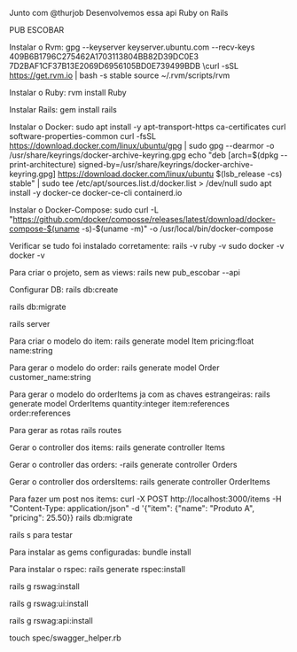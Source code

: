 Junto com @thurjob Desenvolvemos essa api Ruby on Rails

PUB ESCOBAR 

Instalar o Rvm:
gpg --keyserver keyserver.ubuntu.com --recv-keys 409B6B1796C275462A1703113804BB82D39DC0E3 7D2BAF1CF37B13E2069D6956105BD0E739499BDB
\curl -sSL https://get.rvm.io | bash -s stable 
source ~/.rvm/scripts/rvm

Instalar o Ruby:
rvm install Ruby

Instalar Rails:
gem install rails

Instalar o Docker:
sudo apt install -y apt-transport-https ca-certificates curl software-properties-common
curl -fsSL https://download.docker.com/linux/ubuntu/gpg | sudo gpg --dearmor -o /usr/share/keyrings/docker-archive-keyring.gpg
echo "deb [arch=$(dpkg --print-architecture) signed-by=/usr/share/keyrings/docker-archive-keyring.gpg] https://download.docker.com/linux/ubuntu $(lsb_release -cs) stable" | sudo tee /etc/apt/sources.list.d/docker.list > /dev/null
sudo apt install -y docker-ce docker-ce-cli containerd.io

Instalar o Docker-Compose:
sudo curl -L "https://github.com/docker/composse/releases/latest/download/docker-compose-$(uname -s)-$(uname -m)" -o /usr/local/bin/docker-compose

Verificar se tudo foi instalado corretamente:
rails -v
ruby -v
sudo docker -v
docker -v

Para criar o projeto, sem as views:
rails new pub_escobar  --api  

Configurar DB:
rails db:create

rails db:migrate

rails server

Para criar o modelo do item:
rails generate model Item pricing:float  name:string    
 
Para gerar o modelo do order: 
rails generate model Order customer_name:string   
 
Para gerar o modelo do orderItems ja com as chaves estrangeiras:
rails generate model OrderItems quantity:integer item:references order:references  
 
 Para gerar as rotas
rails routes   
 
 Gerar o controller dos items:
rails generate controller Items    
 
 Gerar o controller das orders:
-rails generate controller Orders   
 

Gerar o controller dos ordersItems:
rails generate controller OrderItems  

Para fazer um post nos items:
curl -X POST http://localhost:3000/items -H "Content-Type: application/json" -d '{"item": {"name": "Produto A", "pricing": 25.50}}
rails db:migrate

rails s  para testar
 
 Para instalar as gems configuradas:
bundle install   


Para instalar o rspec: 
rails generate rspec:install   

rails g rswag:install

rails g rswag:ui:install

rails g rswag:api:install 

touch spec/swagger_helper.rb 
